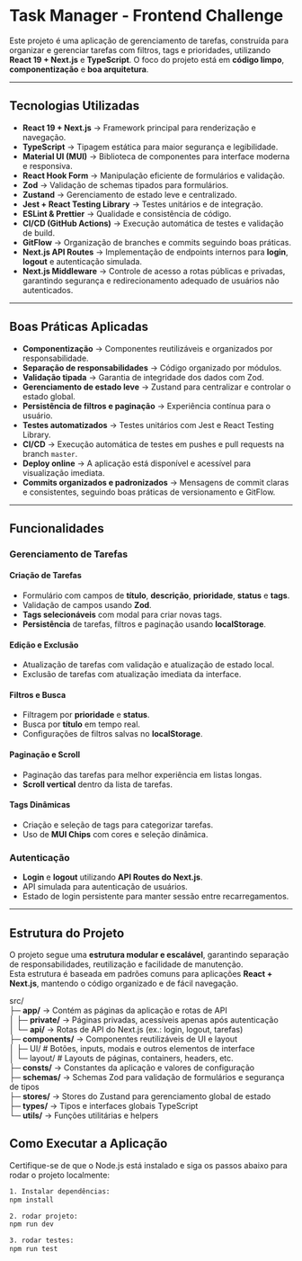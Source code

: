 # Task Manager - Frontend Challenge

Este projeto é uma aplicação de gerenciamento de tarefas, construída para organizar e gerenciar tarefas com filtros, tags e prioridades, utilizando **React 19 + Next.js** e **TypeScript**. O foco do projeto está em **código limpo**, **componentização** e **boa arquitetura**.

---

## Tecnologias Utilizadas

- **React 19 + Next.js** → Framework principal para renderização e navegação.
- **TypeScript** → Tipagem estática para maior segurança e legibilidade.
- **Material UI (MUI)** → Biblioteca de componentes para interface moderna e responsiva.
- **React Hook Form** → Manipulação eficiente de formulários e validação.
- **Zod** → Validação de schemas tipados para formulários.
- **Zustand** → Gerenciamento de estado leve e centralizado.
- **Jest + React Testing Library** → Testes unitários e de integração.
- **ESLint & Prettier** → Qualidade e consistência de código.
- **CI/CD (GitHub Actions)** → Execução automática de testes e validação de build.
- **GitFlow** → Organização de branches e commits seguindo boas práticas.
- **Next.js API Routes** → Implementação de endpoints internos para **login**, **logout** e autenticação simulada.
- **Next.js Middleware** → Controle de acesso a rotas públicas e privadas, garantindo segurança e redirecionamento adequado de usuários não autenticados.

---

## Boas Práticas Aplicadas

- **Componentização** → Componentes reutilizáveis e organizados por responsabilidade.
- **Separação de responsabilidades** → Código organizado por módulos.
- **Validação tipada** → Garantia de integridade dos dados com Zod.
- **Gerenciamento de estado leve** → Zustand para centralizar e controlar o estado global.
- **Persistência de filtros e paginação** → Experiência contínua para o usuário.
- **Testes automatizados** → Testes unitários com Jest e React Testing Library.
- **CI/CD** → Execução automática de testes em pushes e pull requests na branch `master`.
- **Deploy online** → A aplicação está disponível e acessível para visualização imediata.
- **Commits organizados e padronizados** → Mensagens de commit claras e consistentes, seguindo boas práticas de versionamento e GitFlow.

---

## Funcionalidades

### Gerenciamento de Tarefas

#### Criação de Tarefas
- Formulário com campos de **título**, **descrição**, **prioridade**, **status** e **tags**.
- Validação de campos usando **Zod**.
- **Tags selecionáveis** com modal para criar novas tags.
- **Persistência** de tarefas, filtros e paginação usando **localStorage**.

#### Edição e Exclusão
- Atualização de tarefas com validação e atualização de estado local.
- Exclusão de tarefas com atualização imediata da interface.

#### Filtros e Busca
- Filtragem por **prioridade** e **status**.
- Busca por **título** em tempo real.
- Configurações de filtros salvas no **localStorage**.

#### Paginação e Scroll
- Paginação das tarefas para melhor experiência em listas longas.
- **Scroll vertical** dentro da lista de tarefas.

#### Tags Dinâmicas
- Criação e seleção de tags para categorizar tarefas.
- Uso de **MUI Chips** com cores e seleção dinâmica.

### Autenticação
- **Login** e **logout** utilizando **API Routes do Next.js**.
- API simulada para autenticação de usuários.
- Estado de login persistente para manter sessão entre recarregamentos.

---

## Estrutura do Projeto

O projeto segue uma **estrutura modular e escalável**, garantindo separação de responsabilidades, reutilização e facilidade de manutenção.  
Esta estrutura é baseada em padrões comuns para aplicações **React + Next.js**, mantendo o código organizado e de fácil navegação.

src/ \
├─ **app/** → Contém as páginas da aplicação e rotas de API \
│  ├─ **private/** → Páginas privadas, acessíveis apenas após autenticação \
│  └─ **api/** → Rotas de API do Next.js (ex.: login, logout, tarefas) \
├─ **components/** → Componentes reutilizáveis de UI e layout \
│  ├─ UI/ # Botões, inputs, modais e outros elementos de interface \
│  └─ layout/ # Layouts de páginas, containers, headers, etc. \
├─ **consts/** → Constantes da aplicação e valores de configuração \
├─ **schemas/** → Schemas Zod para validação de formulários e segurança de tipos \
├─ **stores/** → Stores do Zustand para gerenciamento global de estado \
├─ **types/** → Tipos e interfaces globais TypeScript \
└─ **utils/** → Funções utilitárias e helpers

## Como Executar a Aplicação

Certifique-se de que o Node.js está instalado e siga os passos abaixo para rodar o projeto localmente:

```bash
1. Instalar dependências:
npm install

2. rodar projeto:
npm run dev

3. rodar testes:
npm run test

